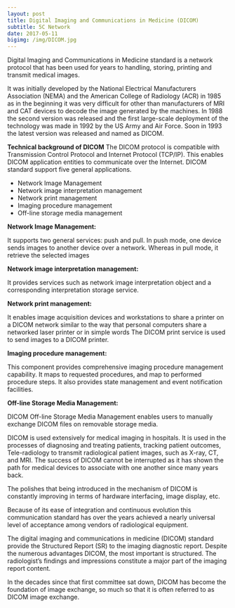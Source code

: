 ```yaml
---
layout: post
title: Digital Imaging and Communications in Medicine (DICOM)
subtitle: 5C Network 
date: 2017-05-11 
bigimg: /img/DICOM.jpg
---
```


Digital Imaging and Communications in Medicine standard is a network protocol that has been used for years to handling, storing, printing and transmit medical images.

It was initially developed by the National Electrical Manufacturers Association (NEMA) and the American College of Radiology (ACR) in 1985 as in the beginning it was very difficult for other than manufacturers of MRI and CAT devices to decode the image generated by the machines.  In 1988 the second version was released and the first large-scale deployment of the technology was made in 1992 by the US Army and Air Force. Soon in 1993 the latest version was released and named as DICOM. 

**Technical background of DICOM**
 The DICOM protocol is compatible with Transmission Control Protocol and Internet Protocol (TCP/IP). This enables DICOM application entities to communicate over the Internet. DICOM standard support five general applications. 
 
* Network Image Management
* Network image interpretation management
* Network print management
* Imaging procedure management
* Off-line storage media management

**Network Image Management:**

   It supports two general services: push and pull. In push mode, one device sends images to another device over a network. Whereas in pull mode, it retrieve the selected images
    
**Network image interpretation management:**

   It provides services such as network image interpretation object and a corresponding interpretation storage service. 
 
**Network print management:**
 
   It enables image acquisition devices and workstations to share a printer on a DICOM network similar to the way that personal computers share a networked laser printer or in simple words The DICOM print service is used to send images to a DICOM printer. 
 
**Imaging procedure management:**
 
   This component provides comprehensive imaging procedure management capability. It maps to requested procedures, and map to performed procedure steps. It also provides state management and event notification facilities.

**Off-line Storage Media Management:**

   DICOM Off-line Storage Media Management enables users to manually exchange DICOM files on removable storage media.

DICOM is used extensively for medical imaging in hospitals. It is used in the processes of diagnosing and treating patients, tracking patient outcomes, Tele-radiology to transmit radiological patient images, such as X-ray, CT, and MRI. The success of DICOM cannot be interrupted as it has shown the path for medical devices to associate with one another since many years back. 

The polishes that being introduced in the mechanism of DICOM is constantly improving in terms of hardware interfacing, image display, etc.

Because of its ease of integration and continuous evolution this communication standard has over the years achieved a nearly universal level of acceptance among vendors of radiological equipment.

The digital imaging and communications in medicine (DICOM) standard provide the Structured Report (SR) to the imaging diagnostic report. Despite the numerous advantages DICOM, the most important is structured. The radiologist’s findings and impressions constitute a major part of the imaging report content. 

In the decades since that first committee sat down, DICOM has become the foundation of image exchange, so much so that it is often referred to as DICOM image exchange.
